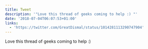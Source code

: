 ```yaml
---
title: Tweet
description: '"Love this thread of geeks coming to help :) "'
date: '2018-07-04T06:07:53+01:00'
links:
  - 'https://twitter.com/GreatDismal/status/1014281113290747904'
---
```

Love this thread of geeks coming to help :) 

